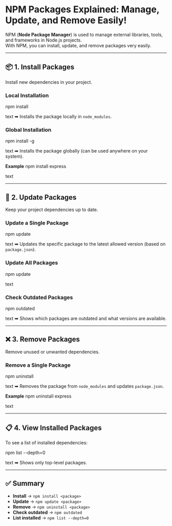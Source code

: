 # NPM Packages Explained: Manage, Update, and Remove Easily!

NPM (**Node Package Manager**) is used to manage external libraries, tools, and frameworks in Node.js projects.  
With NPM, you can install, update, and remove packages very easily.

---

## 📦 1. Install Packages  
Install new dependencies in your project.

### Local Installation
npm install <package-name>

text
➡ Installs the package locally in `node_modules`.

### Global Installation
npm install -g <package-name>

text
➡ Installs the package globally (can be used anywhere on your system).

**Example**
npm install express

text

---

## 🔄 2. Update Packages  
Keep your project dependencies up to date.

### Update a Single Package
npm update <package-name>

text
➡ Updates the specific package to the latest allowed version (based on `package.json`).

### Update All Packages
npm update

text

### Check Outdated Packages
npm outdated

text
➡ Shows which packages are outdated and what versions are available.

---

## ❌ 3. Remove Packages  
Remove unused or unwanted dependencies.

### Remove a Single Package
npm uninstall <package-name>

text
➡ Removes the package from `node_modules` and updates `package.json`.

**Example**
npm uninstall express

text

---

## 📋 4. View Installed Packages  
To see a list of installed dependencies:

npm list --depth=0

text
➡ Shows only top-level packages.

---

## ✅ Summary
- **Install** → `npm install <package>`  
- **Update** → `npm update <package>`  
- **Remove** → `npm uninstall <package>`  
- **Check outdated** → `npm outdated`  
- **List installed** → `npm list --depth=0` 